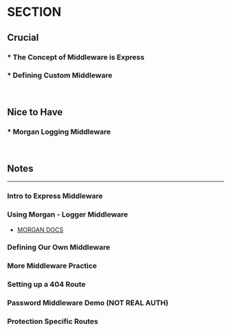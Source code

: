 # SECTION

## Crucial 

### * The Concept of Middleware is Express
### * Defining Custom Middleware

<br>

## Nice to Have

### * Morgan Logging Middleware

<br>

## Notes

<hr>

### Intro to Express Middleware

### Using Morgan - Logger Middleware
* [MORGAN DOCS](https://github.com/expressjs/morgan)

### Defining Our Own Middleware

### More Middleware Practice 

### Setting up a 404 Route

### Password Middleware Demo (NOT REAL AUTH)

### Protection Specific Routes
